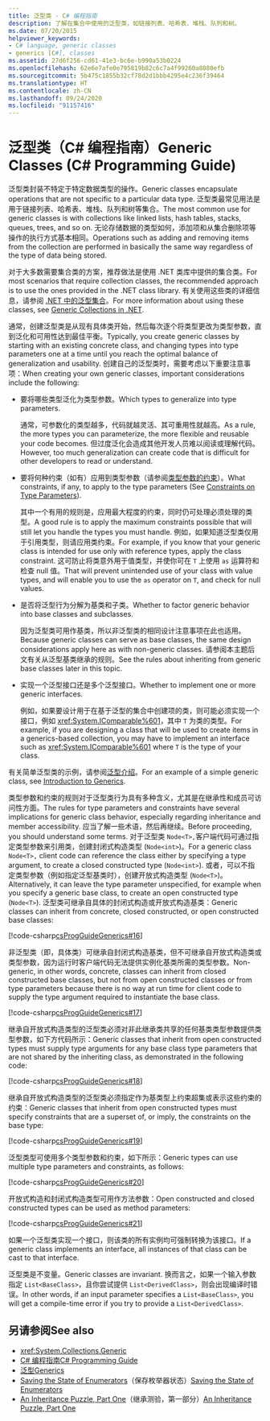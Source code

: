 ```yaml
---
title: 泛型类 - C# 编程指南
description: 了解在集合中使用的泛型类，如链接列表、哈希表、堆栈、队列和树。
ms.date: 07/20/2015
helpviewer_keywords:
- C# language, generic classes
- generics [C#], classes
ms.assetid: 27d6f256-cd61-41e3-bc6e-b990a53b0224
ms.openlocfilehash: 62e6e7afe0e795819b82c6c7a4f99260a8080efb
ms.sourcegitcommit: 5b475c1855b32cf78d2d1bbb4295e4c236f39464
ms.translationtype: HT
ms.contentlocale: zh-CN
ms.lasthandoff: 09/24/2020
ms.locfileid: "91157416"
---
```

# <a name="generic-classes-c-programming-guide"></a><span data-ttu-id="de819-103">泛型类（C# 编程指南）</span><span class="sxs-lookup"><span data-stu-id="de819-103">Generic Classes (C# Programming Guide)</span></span>

<span data-ttu-id="de819-104">泛型类封装不特定于特定数据类型的操作。</span><span class="sxs-lookup"><span data-stu-id="de819-104">Generic classes encapsulate operations that are not specific to a particular data type.</span></span> <span data-ttu-id="de819-105">泛型类最常见用法是用于链接列表、哈希表、堆栈、队列和树等集合。</span><span class="sxs-lookup"><span data-stu-id="de819-105">The most common use for generic classes is with collections like linked lists, hash tables, stacks, queues, trees, and so on.</span></span> <span data-ttu-id="de819-106">无论存储数据的类型如何，添加项和从集合删除项等操作的执行方式基本相同。</span><span class="sxs-lookup"><span data-stu-id="de819-106">Operations such as adding and removing items from the collection are performed in basically the same way regardless of the type of data being stored.</span></span>  
  
 <span data-ttu-id="de819-107">对于大多数需要集合类的方案，推荐做法是使用 .NET 类库中提供的集合类。</span><span class="sxs-lookup"><span data-stu-id="de819-107">For most scenarios that require collection classes, the recommended approach is to use the ones provided in the .NET class library.</span></span> <span data-ttu-id="de819-108">有关使用这些类的详细信息，请参阅 [.NET 中的泛型集合](../../../standard/generics/collections.md)。</span><span class="sxs-lookup"><span data-stu-id="de819-108">For more information about using these classes, see [Generic Collections in .NET](../../../standard/generics/collections.md).</span></span>  
  
 <span data-ttu-id="de819-109">通常，创建泛型类是从现有具体类开始，然后每次逐个将类型更改为类型参数，直到泛化和可用性达到最佳平衡。</span><span class="sxs-lookup"><span data-stu-id="de819-109">Typically, you create generic classes by starting with an existing concrete class, and changing types into type parameters one at a time until you reach the optimal balance of generalization and usability.</span></span> <span data-ttu-id="de819-110">创建自己的泛型类时，需要考虑以下重要注意事项：</span><span class="sxs-lookup"><span data-stu-id="de819-110">When creating your own generic classes, important considerations include the following:</span></span>  
  
- <span data-ttu-id="de819-111">要将哪些类型泛化为类型参数。</span><span class="sxs-lookup"><span data-stu-id="de819-111">Which types to generalize into type parameters.</span></span>  
  
     <span data-ttu-id="de819-112">通常，可参数化的类型越多，代码就越灵活、其可重用性就越高。</span><span class="sxs-lookup"><span data-stu-id="de819-112">As a rule, the more types you can parameterize, the more flexible and reusable your code becomes.</span></span> <span data-ttu-id="de819-113">但过度泛化会造成其他开发人员难以阅读或理解代码。</span><span class="sxs-lookup"><span data-stu-id="de819-113">However, too much generalization can create code that is difficult for other developers to read or understand.</span></span>  
  
- <span data-ttu-id="de819-114">要将何种约束（如有）应用到类型参数（请参阅[类型参数的约束](./constraints-on-type-parameters.md)）。</span><span class="sxs-lookup"><span data-stu-id="de819-114">What constraints, if any, to apply to the type parameters (See [Constraints on Type Parameters](./constraints-on-type-parameters.md)).</span></span>  
  
     <span data-ttu-id="de819-115">其中一个有用的规则是，应用最大程度的约束，同时仍可处理必须处理的类型。</span><span class="sxs-lookup"><span data-stu-id="de819-115">A good rule is to apply the maximum constraints possible that will still let you handle the types you must handle.</span></span> <span data-ttu-id="de819-116">例如，如果知道泛型类仅用于引用类型，则请应用类约束。</span><span class="sxs-lookup"><span data-stu-id="de819-116">For example, if you know that your generic class is intended for use only with reference types, apply the class constraint.</span></span> <span data-ttu-id="de819-117">这可防止将类意外用于值类型，并使你可在 `T` 上使用 `as` 运算符和检查 null 值。</span><span class="sxs-lookup"><span data-stu-id="de819-117">That will prevent unintended use of your class with value types, and will enable you to use the `as` operator on `T`, and check for null values.</span></span>  
  
- <span data-ttu-id="de819-118">是否将泛型行为分解为基类和子类。</span><span class="sxs-lookup"><span data-stu-id="de819-118">Whether to factor generic behavior into base classes and subclasses.</span></span>  
  
     <span data-ttu-id="de819-119">因为泛型类可用作基类，所以非泛型类的相同设计注意事项在此也适用。</span><span class="sxs-lookup"><span data-stu-id="de819-119">Because generic classes can serve as base classes, the same design considerations apply here as with non-generic classes.</span></span> <span data-ttu-id="de819-120">请参阅本主题后文有关从泛型基类继承的规则。</span><span class="sxs-lookup"><span data-stu-id="de819-120">See the rules about inheriting from generic base classes later in this topic.</span></span>  
  
- <span data-ttu-id="de819-121">实现一个泛型接口还是多个泛型接口。</span><span class="sxs-lookup"><span data-stu-id="de819-121">Whether to implement one or more generic interfaces.</span></span>  
  
     <span data-ttu-id="de819-122">例如，如果要设计用于在基于泛型的集合中创建项的类，则可能必须实现一个接口，例如 <xref:System.IComparable%601>，其中 `T` 为类的类型。</span><span class="sxs-lookup"><span data-stu-id="de819-122">For example, if you are designing a class that will be used to create items in a generics-based collection, you may have to implement an interface such as <xref:System.IComparable%601> where `T` is the type of your class.</span></span>  
  
 <span data-ttu-id="de819-123">有关简单泛型类的示例，请参阅[泛型介绍](./index.md)。</span><span class="sxs-lookup"><span data-stu-id="de819-123">For an example of a simple generic class, see [Introduction to Generics](./index.md).</span></span>  
  
 <span data-ttu-id="de819-124">类型参数和约束的规则对于泛型类行为具有多种含义，尤其是在继承性和成员可访问性方面。</span><span class="sxs-lookup"><span data-stu-id="de819-124">The rules for type parameters and constraints have several implications for generic class behavior, especially regarding inheritance and member accessibility.</span></span> <span data-ttu-id="de819-125">应当了解一些术语，然后再继续。</span><span class="sxs-lookup"><span data-stu-id="de819-125">Before proceeding, you should understand some terms.</span></span> <span data-ttu-id="de819-126">对于泛型类 `Node<T>,`客户端代码可通过指定类型参数来引用类，创建封闭式构造类型 (`Node<int>`)。</span><span class="sxs-lookup"><span data-stu-id="de819-126">For a generic class `Node<T>,` client code can reference the class either by specifying a type argument, to create a closed constructed type (`Node<int>`).</span></span> <span data-ttu-id="de819-127">或者，可以不指定类型参数（例如指定泛型基类时），创建开放式构造类型 (`Node<T>`)。</span><span class="sxs-lookup"><span data-stu-id="de819-127">Alternatively, it can leave the type parameter unspecified, for example when you specify a generic base class, to create an open constructed type (`Node<T>`).</span></span> <span data-ttu-id="de819-128">泛型类可继承自具体的封闭式构造或开放式构造基类：</span><span class="sxs-lookup"><span data-stu-id="de819-128">Generic classes can inherit from concrete, closed constructed, or open constructed base classes:</span></span>  
  
 [!code-csharp[csProgGuideGenerics#16](~/samples/snippets/csharp/VS_Snippets_VBCSharp/csProgGuideGenerics/CS/Generics.cs#16)]  
  
 <span data-ttu-id="de819-129">非泛型类（即，具体类）可继承自封闭式构造基类，但不可继承自开放式构造类或类型参数，因为运行时客户端代码无法提供实例化基类所需的类型参数。</span><span class="sxs-lookup"><span data-stu-id="de819-129">Non-generic, in other words, concrete, classes can inherit from closed constructed base classes, but not from open constructed classes or from type parameters because there is no way at run time for client code to supply the type argument required to instantiate the base class.</span></span>  
  
 [!code-csharp[csProgGuideGenerics#17](~/samples/snippets/csharp/VS_Snippets_VBCSharp/csProgGuideGenerics/CS/Generics.cs#17)]  
  
 <span data-ttu-id="de819-130">继承自开放式构造类型的泛型类必须对非此继承类共享的任何基类类型参数提供类型参数，如下方代码所示：</span><span class="sxs-lookup"><span data-stu-id="de819-130">Generic classes that inherit from open constructed types must supply type arguments for any base class type parameters that are not shared by the inheriting class, as demonstrated in the following code:</span></span>  
  
 [!code-csharp[csProgGuideGenerics#18](~/samples/snippets/csharp/VS_Snippets_VBCSharp/csProgGuideGenerics/CS/Generics.cs#18)]  
  
 <span data-ttu-id="de819-131">继承自开放式构造类型的泛型类必须指定作为基类型上约束超集或表示这些约束的约束：</span><span class="sxs-lookup"><span data-stu-id="de819-131">Generic classes that inherit from open constructed types must specify constraints that are a superset of, or imply, the constraints on the base type:</span></span>  
  
 [!code-csharp[csProgGuideGenerics#19](~/samples/snippets/csharp/VS_Snippets_VBCSharp/csProgGuideGenerics/CS/Generics.cs#19)]  
  
 <span data-ttu-id="de819-132">泛型类型可使用多个类型参数和约束，如下所示：</span><span class="sxs-lookup"><span data-stu-id="de819-132">Generic types can use multiple type parameters and constraints, as follows:</span></span>  
  
 [!code-csharp[csProgGuideGenerics#20](~/samples/snippets/csharp/VS_Snippets_VBCSharp/csProgGuideGenerics/CS/Generics.cs#20)]  
  
 <span data-ttu-id="de819-133">开放式构造和封闭式构造类型可用作方法参数：</span><span class="sxs-lookup"><span data-stu-id="de819-133">Open constructed and closed constructed types can be used as method parameters:</span></span>  
  
 [!code-csharp[csProgGuideGenerics#21](~/samples/snippets/csharp/VS_Snippets_VBCSharp/csProgGuideGenerics/CS/Generics.cs#21)]  
  
 <span data-ttu-id="de819-134">如果一个泛型类实现一个接口，则该类的所有实例均可强制转换为该接口。</span><span class="sxs-lookup"><span data-stu-id="de819-134">If a generic class implements an interface, all instances of that class can be cast to that interface.</span></span>  
  
 <span data-ttu-id="de819-135">泛型类是不变量。</span><span class="sxs-lookup"><span data-stu-id="de819-135">Generic classes are invariant.</span></span> <span data-ttu-id="de819-136">换而言之，如果一个输入参数指定 `List<BaseClass>`，且你尝试提供 `List<DerivedClass>`，则会出现编译时错误。</span><span class="sxs-lookup"><span data-stu-id="de819-136">In other words, if an input parameter specifies a `List<BaseClass>`, you will get a compile-time error if you try to provide a `List<DerivedClass>`.</span></span>  
  
## <a name="see-also"></a><span data-ttu-id="de819-137">另请参阅</span><span class="sxs-lookup"><span data-stu-id="de819-137">See also</span></span>

- <xref:System.Collections.Generic>
- [<span data-ttu-id="de819-138">C# 编程指南</span><span class="sxs-lookup"><span data-stu-id="de819-138">C# Programming Guide</span></span>](../index.md)
- [<span data-ttu-id="de819-139">泛型</span><span class="sxs-lookup"><span data-stu-id="de819-139">Generics</span></span>](./index.md)
- <span data-ttu-id="de819-140">[Saving the State of Enumerators](/archive/blogs/wesdyer/saving-the-state-of-enumerators)（保存枚举器状态）</span><span class="sxs-lookup"><span data-stu-id="de819-140">[Saving the State of Enumerators](/archive/blogs/wesdyer/saving-the-state-of-enumerators)</span></span>
- <span data-ttu-id="de819-141">[An Inheritance Puzzle, Part One](/archive/blogs/ericlippert/an-inheritance-puzzle-part-one)（继承测验，第一部分）</span><span class="sxs-lookup"><span data-stu-id="de819-141">[An Inheritance Puzzle, Part One](/archive/blogs/ericlippert/an-inheritance-puzzle-part-one)</span></span>
